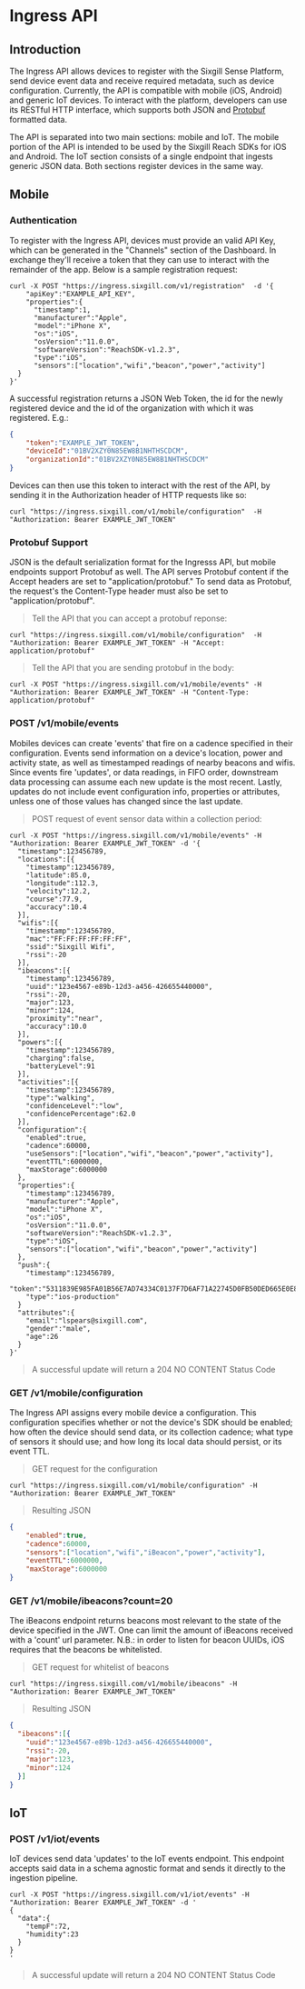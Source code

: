 # Ingress API

## Introduction

The Ingress API allows devices to register with the Sixgill Sense Platform, send device event data and receive required metadata, such as device configuration. Currently, the API is compatible with mobile (iOS, Android) and generic IoT devices. To interact with the platform, developers can use its RESTful HTTP interface, which supports both JSON and [Protobuf](https://developers.google.com/protocol-buffers/) formatted data.

The API is separated into two main sections: mobile and IoT. The mobile portion of the API is intended to be used by the Sixgill Reach SDKs for iOS and Android. The IoT section consists of a single endpoint that ingests generic JSON data. Both sections register devices in the same way.

## Mobile

### Authentication

To register with the Ingress API, devices must provide an valid API Key, which can be generated in the "Channels" section of the Dashboard. In exchange they'll receive a token that they can use to interact with the remainder of the app. Below is a sample registration request:

```shell
curl -X POST "https://ingress.sixgill.com/v1/registration"  -d '{
    "apiKey":"EXAMPLE_API_KEY",
    "properties":{
      "timestamp":1,
      "manufacturer":"Apple",
      "model":"iPhone X",
      "os":"iOS",
      "osVersion":"11.0.0",
      "softwareVersion":"ReachSDK-v1.2.3",
      "type":"iOS",
      "sensors":["location","wifi","beacon","power","activity"]
  }
}'
```

A successful registration returns a JSON Web Token, the id for the newly registered device and the id of the organization with which it was registered. E.g.:

```json
{
    "token":"EXAMPLE_JWT_TOKEN",
    "deviceId":"01BV2XZY0N85EW8B1NHTHSCDCM",
    "organizationId":"01BV2XZY0N85EW8B1NHTHSCDCM"
}
```

Devices can then use this token to interact with the rest of the API, by sending it in the Authorization header of HTTP requests like so:

```shell
curl "https://ingress.sixgill.com/v1/mobile/configuration"  -H "Authorization: Bearer EXAMPLE_JWT_TOKEN"
```

### Protobuf Support

JSON is the default serialization format for the Ingresss API, but mobile endpoints support Protobuf as well. The API serves Protobuf content if the Accept headers are set to "application/protobuf." To send data as Protobuf, the request's the Content-Type header must also be set to "application/protobuf".

> Tell the API that you can accept a protobuf reponse:
```shell
curl "https://ingress.sixgill.com/v1/mobile/configuration"  -H "Authorization: Bearer EXAMPLE_JWT_TOKEN" -H "Accept: application/protobuf"
```

> Tell the API that you are sending protobuf in the body:
```shell
curl -X POST "https://ingress.sixgill.com/v1/mobile/events" -H "Authorization: Bearer EXAMPLE_JWT_TOKEN" -H "Content-Type: application/protobuf"
```

### POST /v1/mobile/events

Mobiles devices can create 'events' that fire on a cadence specified in their configuration. Events send information on a device's location, power and activity state, as well as timestamped readings of nearby beacons and wifis. Since events fire 'updates', or data readings, in FIFO order, downstream data processing can assume each new update is the most recent. Lastly, updates do not include event configuration info, properties or attributes, unless one of those values has changed since the last update.

> POST request of event sensor data within a collection period:

```shell
curl -X POST "https://ingress.sixgill.com/v1/mobile/events" -H "Authorization: Bearer EXAMPLE_JWT_TOKEN" -d '{
  "timestamp":123456789,
  "locations":[{
    "timestamp":123456789,
    "latitude":85.0,
    "longitude":112.3,
    "velocity":12.2,
    "course":77.9,
    "accuracy":10.4
  }],
  "wifis":[{
    "timestamp":123456789,
    "mac":"FF:FF:FF:FF:FF:FF",
    "ssid":"Sixgill Wifi",
    "rssi":-20
  }],
  "ibeacons":[{
    "timestamp":123456789,
    "uuid":"123e4567-e89b-12d3-a456-426655440000",
    "rssi":-20,
    "major":123,
    "minor":124,
    "proximity":"near",
    "accuracy":10.0
  }],
  "powers":[{
    "timestamp":123456789,
    "charging":false,
    "batteryLevel":91
  }],
  "activities":[{
    "timestamp":123456789,
    "type":"walking",
    "confidenceLevel":"low",
    "confidencePercentage":62.0
  }],
  "configuration":{
    "enabled":true,
    "cadence":60000,
    "useSensors":["location","wifi","beacon","power","activity"],
    "eventTTL":6000000,
    "maxStorage":6000000
  },
  "properties":{
    "timestamp":123456789,
    "manufacturer":"Apple",
    "model":"iPhone X",
    "os":"iOS",
    "osVersion":"11.0.0",
    "softwareVersion":"ReachSDK-v1.2.3",
    "type":"iOS",
    "sensors":["location","wifi","beacon","power","activity"]
  },  
  "push":{
    "timestamp":123456789,
    "token":"5311839E985FA01B56E7AD74334C0137F7D6AF71A22745D0FB50DED665E0E882",
    "type":"ios-production"
  }
  "attributes":{
    "email":"lspears@sixgill.com",
    "gender":"male",
    "age":26
  }
}'
```

> A successful update will return a 204 NO CONTENT Status Code

### GET /v1/mobile/configuration

The Ingress API assigns every mobile device a configuration. This configuration specifies whether or not the device's SDK should be enabled; how often the device should send data, or its collection cadence; what type of sensors it should use; and how long its local data should persist, or its event TTL.

> GET request for the configuration
```shell
curl "https://ingress.sixgill.com/v1/mobile/configuration" -H "Authorization: Bearer EXAMPLE_JWT_TOKEN"
```

> Resulting JSON
```json
{
    "enabled":true,
    "cadence":60000,
    "sensors":["location","wifi","iBeacon","power","activity"],
    "eventTTL":6000000,
    "maxStorage":6000000
}
```

### GET /v1/mobile/ibeacons?count=20

The iBeacons endpoint returns beacons most relevant to the state of the device specified in the JWT. One can limit the amount of iBeacons received with a 'count' url parameter. N.B.: in order to listen for beacon UUIDs, iOS requires that the beacons be whitelisted.   

> GET request for whitelist of beacons
```shell
curl "https://ingress.sixgill.com/v1/mobile/ibeacons" -H "Authorization: Bearer EXAMPLE_JWT_TOKEN"
```

> Resulting JSON
```json
{
  "ibeacons":[{
    "uuid":"123e4567-e89b-12d3-a456-426655440000",
    "rssi":-20,
    "major":123,
    "minor":124
  }]
}
```

## IoT

### POST /v1/iot/events

IoT devices send data 'updates' to the IoT events endpoint. This endpoint accepts said data in a schema agnostic format and sends it directly to the ingestion pipeline.  

```shell
curl -X POST "https://ingress.sixgill.com/v1/iot/events" -H "Authorization: Bearer EXAMPLE_JWT_TOKEN" -d '
{
  "data":{
    "tempF":72,
    "humidity":23
  }
}
'
```

> A successful update will return a 204 NO CONTENT Status Code
